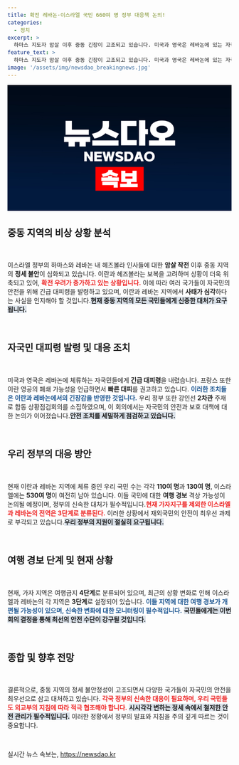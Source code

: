 ```yaml
---
title: 확전 레바논·이스라엘 국민 660여 명 정부 대응책 논의!
categories:
  - 정치
excerpt: >
  하마스 지도자 암살 이후 중동 긴장이 고조되고 있습니다. 미국과 영국은 레바논에 있는 자국민에게 긴급 대피령을 내렸고, 우리 정부도 대응책을 마련 중입니다. 중동 지역 재외국민의 안전이 위협받고 있는 지금, 정부의 향후 조치가 주목받고 있습니다.
feature_text: >
  하마스 지도자 암살 이후 중동 긴장이 고조되고 있습니다. 미국과 영국은 레바논에 있는 자국민에게 긴급 대피령을 내렸고, 우리 정부도 대응책을 마련 중입니다. 중동 지역 재외국민의 안전이 위협받고 있는 지금, 정부의 향후 조치가 주목받고 있습니다.
image: '/assets/img/newsdao_breakingnews.jpg'
---
```


<p><img src="/assets/img/newsdao_breakingnews.jpg" alt="implanttips 속보" /></p>

<h2 data-ke-size="size26">중동 지역의 비상 상황 분석</h2>

<p data-ke-size="size16">&nbsp;</p>

<p>이스라엘 정부의 하마스와 레바논 내 헤즈볼라 인사들에 대한 <strong>암살 작전</strong> 이후 중동 지역의 <strong>정세 불안</strong>이 심화되고 있습니다. 이란과 헤즈볼라는 보복을 고려하며 상황이 더욱 위축되고 있어, <b><span style="color: #ee2323;">확전 우려가 증가하고 있는 상황입니다.</span></b> 이에 따라 여러 국가들이 자국민의 안전을 위해 긴급 대피령을 발령하고 있으며, 이란과 레바논 지역에서 <strong>사태가 심각</strong>하다는 사실을 인지해야 할 것입니다.<b><span style="background-color: #21538527;">현재 중동 지역의 모든 국민들에게 신중한 대처가 요구됩니다.</span></b> </p>

<p data-ke-size="size16">&nbsp;</p>

<h2 data-ke-size="size26">자국민 대피령 발령 및 대응 조치</h2>

<p data-ke-size="size16">&nbsp;</p>

<p>미국과 영국은 레바논에 체류하는 자국민들에게 <strong>긴급 대피령</strong>을 내렸습니다. 프랑스 또한 이란 영공의 폐쇄 가능성을 언급하면서 <strong>빠른 대피</strong>를 권고하고 있습니다. <b><span style="color: #1a5490;">이러한 조치들은 이란과 레바논에서의 긴장감을 반영한 것입니다.</span></b> 우리 정부 또한 강인선 <strong>2차관</strong> 주재로 합동 상황점검회의를 소집하였으며, 이 회의에서는 자국민의 안전과 보호 대책에 대한 논의가 이어졌습니다.<b><span style="background-color: #21538527;">안전 조치를 세밀하게 점검하고 있습니다.</span></b></p>

<p data-ke-size="size16">&nbsp;</p>

<h2 data-ke-size="size26">우리 정부의 대응 방안</h2>

<p data-ke-size="size16">&nbsp;</p>

<p>현재 이란과 레바논 지역에 체류 중인 우리 국민 수는 각각 <strong>110여 명</strong>과 <strong>130여 명</strong>, 이스라엘에는 <strong>530여 명</strong>이 여전히 남아 있습니다. 이들 국민에 대한 <strong>여행 경보</strong> 격상 가능성이 논의될 예정이며, 정부의 신속한 대처가 필수적입니다.<b><span style="color: #ee2323;">현재 가자지구를 제외한 이스라엘과 레바논의 전역은 3단계로 분류된다.</span></b> 이러한 상황에서 재외국민의 안전이 최우선 과제로 부각되고 있습니다.<b><span style="background-color: #21538527;">우리 정부의 지원이 절실히 요구됩니다.</span></b></p>

<p data-ke-size="size16">&nbsp;</p>

<h2 data-ke-size="size26">여행 경보 단계 및 현재 상황</h2>

<p data-ke-size="size16">&nbsp;</p>

<p>현재, 가자 지역은 여행금지 <strong>4단계</strong>로 분류되어 있으며, 최근의 상황 변화로 인해 이스라엘과 레바논의 각 지역은 <strong>3단계</strong>로 설정되어 있습니다. <b><span style="color: #1a5490;">이들 지역에 대한 여행 경보가 개편될 가능성이 있으며, 신속한 변화에 대한 모니터링이 필수적입니다.</span></b> <b><span style="background-color: #21538527;">국민들에게는 이번 회의 결정을 통해 최선의 안전 수단이 강구될 것입니다.</span></b></p>

<p data-ke-size="size16">&nbsp;</p>

<h2 data-ke-size="size26">종합 및 향후 전망</h2>

<p data-ke-size="size16">&nbsp;</p>

<p>결론적으로, 중동 지역의 정세 불안정성이 고조되면서 다양한 국가들이 자국민의 안전을 최우선으로 삼고 대처하고 있습니다. <b><span style="color: #ee2323;">각국 정부의 신속한 대응이 필요하며, 우리 국민들도 외교부의 지침에 따라 적극 협조해야 합니다.</span></b> <b><span style="background-color: #21538527;">시시각각 변하는 정세 속에서 철저한 안전 관리가 필수적입니다.</span></b> 이러한 정황에서 정부의 발표와 지침을 주의 깊게 따르는 것이 중요합니다.</p>

<p data-ke-size="size16">&nbsp;</p>
실시간 뉴스 속보는, <a href="https://newsdao.kr" rel="dofollow">https://newsdao.kr</a>


